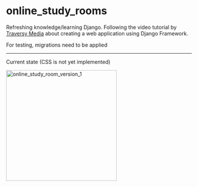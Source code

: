 # online_study_rooms


Refreshing knowledge/learning Django. Following the video tutorial by [Traversy Media](https://www.youtube.com/watch?v=PtQiiknWUcI&t) about creating a web application using Django Framework.

For testing, migrations need to be applied

---
Current state (CSS is not yet implemented)
<p>
<img width="300px" alt="online_study_room_version_1" src="https://github.com/DexMerc/storage/blob/main/img_s/online_study_room_version_1.png" />
</p>
